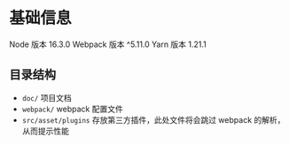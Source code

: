 # 基础信息

Node 版本 16.3.0
Webpack 版本 ^5.11.0
Yarn 版本 1.21.1

## 目录结构

-   `doc/`
    项目文档
-   `webpack/`
    webpack 配置文件
-   `src/asset/plugins`
    存放第三方插件，此处文件将会跳过 webpack 的解析，从而提示性能
